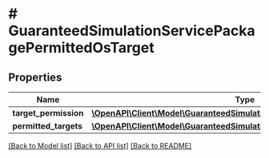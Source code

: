 # # GuaranteedSimulationServicePackagePermittedOsTarget

## Properties

Name | Type | Description | Notes
------------ | ------------- | ------------- | -------------
**target_permission** | [**\OpenAPI\Client\Model\GuaranteedSimulationServicePackagePermissionType**](GuaranteedSimulationServicePackagePermissionType.md) |  | [optional]
**permitted_targets** | [**\OpenAPI\Client\Model\GuaranteedSimulationServicePermittedOsTarget[]**](GuaranteedSimulationServicePermittedOsTarget.md) |  | [optional]

[[Back to Model list]](../../README.md#models) [[Back to API list]](../../README.md#endpoints) [[Back to README]](../../README.md)
